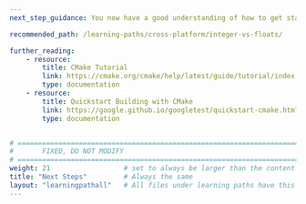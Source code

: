 ```yaml
---
next_step_guidance: You now have a good understanding of how to get started on modern C++ library development.

recommended_path: /learning-paths/cross-platform/integer-vs-floats/

further_reading:
    - resource:
        title: CMake Tutorial
        link: https://cmake.org/cmake/help/latest/guide/tutorial/index.html
        type: documentation
    - resource:
        title: Quickstart Building with CMake
        link: https://google.github.io/googletest/quickstart-cmake.html
        type: documentation


# ================================================================================
#       FIXED, DO NOT MODIFY
# ================================================================================
weight: 21                  # set to always be larger than the content in this path, and one more than 'review'
title: "Next Steps"         # Always the same
layout: "learningpathall"   # All files under learning paths have this same wrapper
---
```

